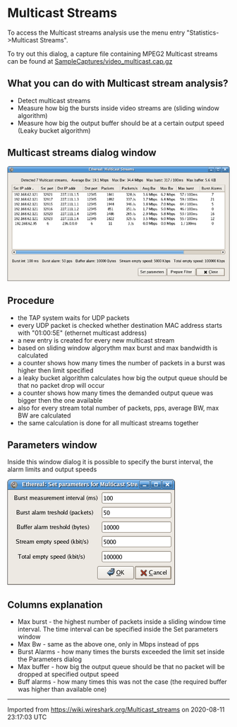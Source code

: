 # Multicast Streams

To access the Multicast streams analysis use the menu entry "Statistics-\>Multicast Streams".

To try out this dialog, a capture file containing MPEG2 Multicast streams can be found at [SampleCaptures/video\_multicast.cap.gz](uploads/__moin_import__/attachments/SampleCaptures/video_multicast.cap.gz)

## What you can do with Multicast stream analysis?

  - Detect multicast streams
  - Measure how big the bursts inside video streams are (sliding window algorithm)
  - Measure how big the output buffer should be at a certain output speed (Leaky bucket algorithm)

## Multicast streams dialog window

![multicast\_streams.png](uploads/__moin_import__/attachments/Multicast_streams/multicast_streams.png "multicast_streams.png")

## Procedure

  - the TAP system waits for UDP packets
  - every UDP packet is checked whether destination MAC address starts with "01:00:5E" (ethernet multicast address)
  - a new entry is created for every new multicast stream
  - based on sliding window algorythm max burst and max bandwidth is calculated
  - a counter shows how many times the number of packets in a burst was higher then limit specified
  - a leaky bucket algorithm calculates how big the output queue should be that no packet drop will occur
  - a counter shows how many times the demanded output queue was bigger then the one available
  - also for every stream total number of packets, pps, average BW, max BW are calculated
  - the same calculation is done for all multicast streams together

## Parameters window

Inside this window dialog it is possible to specify the burst interval, the alarm limits and output speeds

![multicast\_parameters.png](uploads/__moin_import__/attachments/Multicast_streams/multicast_parameters.png "multicast_parameters.png")

## Columns explanation

  - Max burst - the highest number of packets inside a sliding window time interval. The time interval can be specified inside the Set parameters window
  - Max Bw - same as the above one, only in Mbps instead of pps
  - Burst Alarms - how many times the bursts exceeded the limit set inside the Parameters dialog
  - Max buffer - how big the output queue should be that no packet will be dropped at specified output speed
  - Buff alarms - how many times this was not the case (the required buffer was higher than available one)

---

Imported from https://wiki.wireshark.org/Multicast_streams on 2020-08-11 23:17:03 UTC
